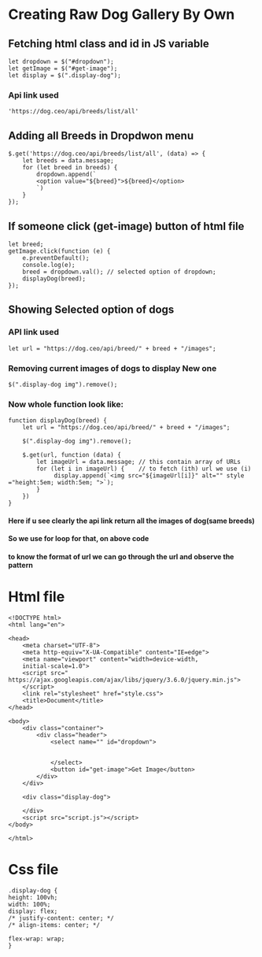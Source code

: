 
# Creating Raw Dog Gallery By Own

## Fetching html class and id in JS variable
    let dropdown = $("#dropdown");
    let getImage = $("#get-image");
    let display = $(".display-dog");



### Api link used
`'https://dog.ceo/api/breeds/list/all'`



## Adding all Breeds in Dropdwon menu
    $.get('https://dog.ceo/api/breeds/list/all', (data) => {
        let breeds = data.message;
        for (let breed in breeds) {
            dropdown.append(`
            <option value="${breed}">${breed}</option>
            `)
        }
    });

## If someone click (get-image) button of html file
    let breed;
    getImage.click(function (e) {   
        e.preventDefault();        
        console.log(e);
        breed = dropdown.val(); // selected option of dropdown;
        displayDog(breed);
    });

## Showing Selected option of dogs
### API link used 
`let url = "https://dog.ceo/api/breed/" + breed + "/images";`
### Removing current images of dogs to display New one
    $(".display-dog img").remove();
### Now whole function look like:
    function displayDog(breed) {
        let url = "https://dog.ceo/api/breed/" + breed + "/images";

        $(".display-dog img").remove();

        $.get(url, function (data) {
            let imageUrl = data.message; // this contain array of URLs
            for (let i in imageUrl) {    // to fetch (ith) url we use (i) 
                 display.append(`<img src="${imageUrl[i]}" alt="" style ="height:5em; width:5em; ">`);
            }
        })
    }

#### Here if u see clearly the api link return all the images of dog(same breeds)
#### So we use for **loop** for that, on above code
#### to know the format of url we can go through the url and observe the pattern 

# Html file
    <!DOCTYPE html>
    <html lang="en">

    <head>
        <meta charset="UTF-8">
        <meta http-equiv="X-UA-Compatible" content="IE=edge">
        <meta name="viewport" content="width=device-width, 
        initial-scale=1.0">
        <script src=" https://ajax.googleapis.com/ajax/libs/jquery/3.6.0/jquery.min.js">
        </script>
        <link rel="stylesheet" href="style.css">
        <title>Document</title>
    </head>

    <body>
        <div class="container">
            <div class="header">
                <select name="" id="dropdown">


                </select>
                <button id="get-image">Get Image</button>
            </div>
        </div>

        <div class="display-dog">

        </div>
        <script src="script.js"></script>
    </body>

    </html>

# Css file
    .display-dog {
    height: 100vh;
    width: 100%;
    display: flex;
    /* justify-content: center; */
    /* align-items: center; */

    flex-wrap: wrap;
    }